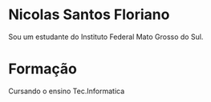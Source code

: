 # Nicolas Santos Floriano

Sou um estudante do Instituto Federal Mato Grosso do Sul.

# Formação

Cursando o ensino Tec.Informatica 
